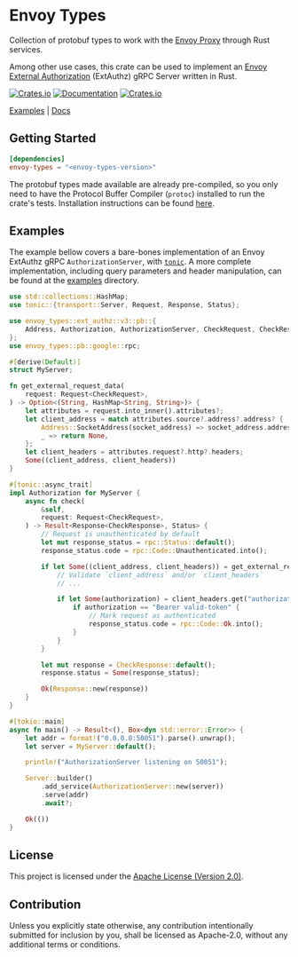 # Envoy Types

Collection of protobuf types to work with the [Envoy Proxy] through Rust
services.

Among other use cases, this crate can be used to implement an
[Envoy External Authorization] (ExtAuthz) gRPC Server written in Rust.

[![Crates.io](https://img.shields.io/crates/v/envoy-types)](https://crates.io/crates/envoy-types)
[![Documentation](https://docs.rs/envoy-types/badge.svg)](https://docs.rs/envoy-types)
[![Crates.io](https://img.shields.io/crates/l/envoy-types)](LICENSE)

[Examples] | [Docs]

## Getting Started

```toml
[dependencies]
envoy-types = "<envoy-types-version>"
```

The protobuf types made available are already pre-compiled, so you only need to
have the Protocol Buffer Compiler (`protoc`) installed to run the crate's tests.
Installation instructions can be found [here][protoc-install].

## Examples

The example bellow covers a bare-bones implementation of an Envoy ExtAuthz gRPC
`AuthorizationServer`, with [`tonic`]. A more complete implementation, including
query parameters and header manipulation, can be found at the [examples]
directory.

```rust
use std::collections::HashMap;
use tonic::{transport::Server, Request, Response, Status};

use envoy_types::ext_authz::v3::pb::{
    Address, Authorization, AuthorizationServer, CheckRequest, CheckResponse,
};
use envoy_types::pb::google::rpc;

#[derive(Default)]
struct MyServer;

fn get_external_request_data(
    request: Request<CheckRequest>,
) -> Option<(String, HashMap<String, String>)> {
    let attributes = request.into_inner().attributes?;
    let client_address = match attributes.source?.address?.address? {
        Address::SocketAddress(socket_address) => socket_address.address,
        _ => return None,
    };
    let client_headers = attributes.request?.http?.headers;
    Some((client_address, client_headers))
}

#[tonic::async_trait]
impl Authorization for MyServer {
    async fn check(
        &self,
        request: Request<CheckRequest>,
    ) -> Result<Response<CheckResponse>, Status> {
        // Request is unauthenticated by default
        let mut response_status = rpc::Status::default();
        response_status.code = rpc::Code::Unauthenticated.into();

        if let Some((client_address, client_headers)) = get_external_request_data(request) {
            // Validate `client_address` and/or `client_headers`
            // ...

            if let Some(authorization) = client_headers.get("authorization") {
                if authorization == "Bearer valid-token" {
                    // Mark request as authenticated
                    response_status.code = rpc::Code::Ok.into();
                }
            }
        }

        let mut response = CheckResponse::default();
        response.status = Some(response_status);

        Ok(Response::new(response))
    }
}

#[tokio::main]
async fn main() -> Result<(), Box<dyn std::error::Error>> {
    let addr = format!("0.0.0.0:50051").parse().unwrap();
    let server = MyServer::default();

    println!("AuthorizationServer listening on 50051");

    Server::builder()
        .add_service(AuthorizationServer::new(server))
        .serve(addr)
        .await?;

    Ok(())
}
```

## License

This project is licensed under the [Apache License (Version 2.0)](LICENSE).

## Contribution

Unless you explicitly state otherwise, any contribution intentionally submitted
for inclusion by you, shall be licensed as Apache-2.0, without any additional
terms or conditions.

[Envoy Proxy]: https://www.envoyproxy.io
[Envoy External Authorization]: https://www.envoyproxy.io/docs/envoy/latest/configuration/http/http_filters/ext_authz_filter
[examples]: https://github.com/flemosr/envoy-types/tree/main/examples
[Docs]: https://docs.rs/envoy-types/latest/envoy-types/
[protoc-install]: https://grpc.io/docs/protoc-installation/
[`tonic`]: https://github.com/hyperium/tonic